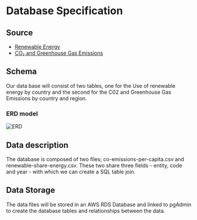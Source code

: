 # Database Specification

## Source
* [Renewable Energy](https://ourworldindata.org/renewable-energy)
* [CO₂ and Greenhouse Gas Emissions](https://ourworldindata.org/co2-and-other-greenhouse-gas-emissions)

## Schema
Our data base will consist of two tables, one for the Use of renewable energy by country and the second for the C02 and Greenhouse Gas Emissions by country and region.

### ERD model

![ERD](https://github.com/Ricardolpz99/Turn-Green/blob/main/Database/DB_ERD.PNG)


## Data description
The database is composed of two files; co-emissions-per-capita.csv and renewable-share-energy.csv. These two share three fields - entity, code and year - with which we can create a SQL table join.

## Data Storage
The data files will be stored in an AWS RDS Database and linked to pgAdmin to create the database tables and relationships between the data.

